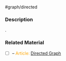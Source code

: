 #graph/directed

### Description

.
### Related Material

- [ ] – <font color="orange"> Article: </font>[Directed Graph](https://en.wikipedia.org/wiki/Directed_graph)
